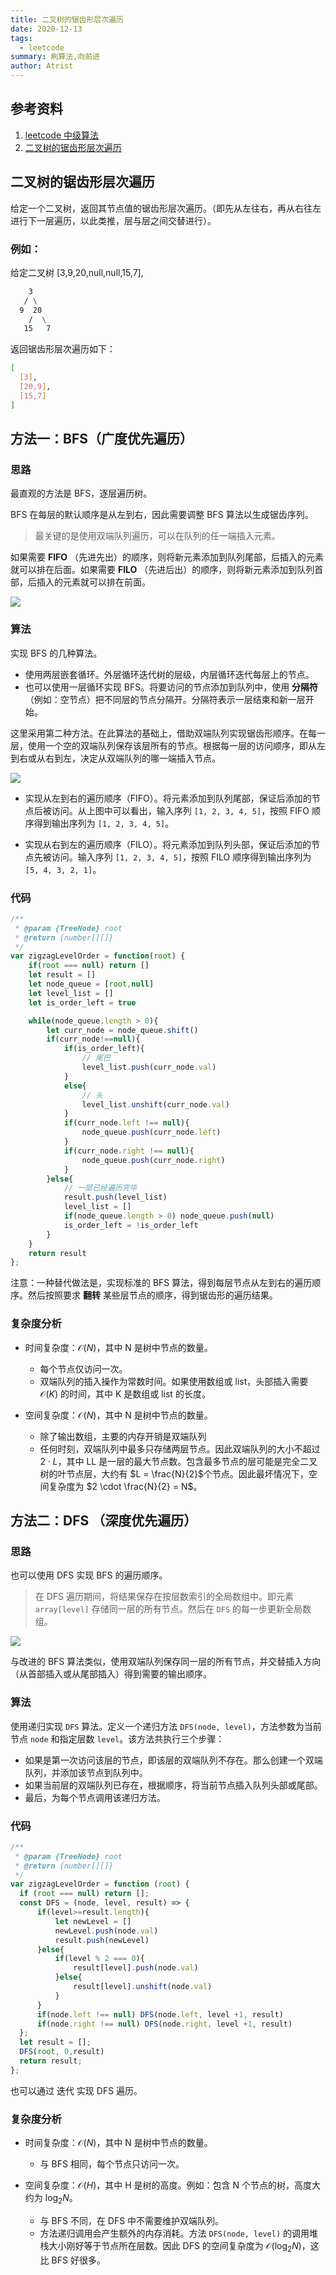 ```yaml
---
title: 二叉树的锯齿形层次遍历
date: 2020-12-13
tags:
  - leetcode
summary: 刷算法,向前进
author: Atrist
---
```


## 参考资料

1. [leetcode 中级算法](https://leetcode-cn.com/leetbook/detail/top-interview-questions-medium/)
2. [二叉树的锯齿形层次遍历](https://leetcode-cn.com/problems/binary-tree-zigzag-level-order-traversal/description/)
## 二叉树的锯齿形层次遍历
给定一个二叉树，返回其节点值的锯齿形层次遍历。（即先从左往右，再从右往左进行下一层遍历，以此类推，层与层之间交替进行）。

### 例如：
给定二叉树 [3,9,20,null,null,15,7],
```bash
    3
   / \
  9  20
    /  \
   15   7
```
返回锯齿形层次遍历如下：
```bash
[
  [3],
  [20,9],
  [15,7]
]
```
## 方法一：BFS（广度优先遍历）
### 思路
最直观的方法是 BFS，逐层遍历树。

BFS 在每层的默认顺序是从左到右，因此需要调整 BFS 算法以生成锯齿序列。

>最关键的是使用双端队列遍历，可以在队列的任一端插入元素。

如果需要 **FIFO** （先进先出）的顺序，则将新元素添加到队列尾部，后插入的元素就可以排在后面。如果需要 **FILO** （先进后出）的顺序，则将新元素添加到队列首部，后插入的元素就可以排在前面。

![](./images/103_BFS.png)

### 算法

实现 BFS 的几种算法。

- 使用两层嵌套循环。外层循环迭代树的层级，内层循环迭代每层上的节点。
- 也可以使用一层循环实现 BFS。将要访问的节点添加到队列中，使用 **分隔符**（例如：空节点）把不同层的节点分隔开。分隔符表示一层结束和新一层开始。

这里采用第二种方法。在此算法的基础上，借助双端队列实现锯齿形顺序。在每一层，使用一个空的双端队列保存该层所有的节点。根据每一层的访问顺序，即从左到右或从右到左，决定从双端队列的哪一端插入节点。

![](./images/103_deque.png)

- 实现从左到右的遍历顺序（FIFO）。将元素添加到队列尾部，保证后添加的节点后被访问。从上图中可以看出，输入序列 `[1, 2, 3, 4, 5]`，按照 FIFO 顺序得到输出序列为 `[1, 2, 3, 4, 5]`。

- 实现从右到左的遍历顺序（FILO）。将元素添加到队列头部，保证后添加的节点先被访问。输入序列 `[1, 2, 3, 4, 5]`，按照 FILO 顺序得到输出序列为 `[5, 4, 3, 2, 1]`。

### 代码
```js
/**
 * @param {TreeNode} root
 * @return {number[][]}
 */
var zigzagLevelOrder = function(root) {
    if(root === null) return []
    let result = []
    let node_queue = [root,null]
    let level_list = []
    let is_order_left = true

    while(node_queue.length > 0){
        let curr_node = node_queue.shift()
        if(curr_node!==null){
            if(is_order_left){
                // 尾巴
                level_list.push(curr_node.val)
            }
            else{
                // 头
                level_list.unshift(curr_node.val)
            }
            if(curr_node.left !== null){
                node_queue.push(curr_node.left)
            }
            if(curr_node.right !== null){
                node_queue.push(curr_node.right)
            }
        }else{
            // 一层已经遍历完毕
            result.push(level_list)
            level_list = []
            if(node_queue.length > 0) node_queue.push(null)
            is_order_left = !is_order_left
        }
    }
    return result
};
```

注意：一种替代做法是，实现标准的 BFS 算法，得到每层节点从左到右的遍历顺序。然后按照要求 **翻转** 某些层节点的顺序，得到锯齿形的遍历结果。

### 复杂度分析

- 时间复杂度：$\mathcal{O}(N)$，其中 N 是树中节点的数量。
  - 每个节点仅访问一次。
  - 双端队列的插入操作为常数时间。如果使用数组或 list，头部插入需要 $\mathcal{O}(K)$ 的时间，其中 K 是数组或 list 的长度。

- 空间复杂度：$\mathcal{O}(N)$，其中 N 是树中节点的数量。
  - 除了输出数组，主要的内存开销是双端队列
  - 任何时刻，双端队列中最多只存储两层节点。因此双端队列的大小不超过 $2 \cdot L$，其中 LL 是一层的最大节点数。包含最多节点的层可能是完全二叉树的叶节点层，大约有 $L = \frac{N}{2}$个节点。因此最坏情况下，空间复杂度为 $2 \cdot \frac{N}{2} = N$。


## 方法二：DFS （深度优先遍历）
### 思路

也可以使用 DFS 实现 BFS 的遍历顺序。

>在 DFS 遍历期间，将结果保存在按层数索引的全局数组中。即元素 `array[level]` 存储同一层的所有节点。然后在 `DFS` 的每一步更新全局数组。

![](./images/103_DFS.png)

与改进的 BFS 算法类似，使用双端队列保存同一层的所有节点，并交替插入方向（从首部插入或从尾部插入）得到需要的输出顺序。

### 算法
使用递归实现 `DFS` 算法。定义一个递归方法 `DFS(node, level)`，方法参数为当前节点 `node` 和指定层数 `level`。该方法共执行三个步骤：

- 如果是第一次访问该层的节点，即该层的双端队列不存在。那么创建一个双端队列，并添加该节点到队列中。
- 如果当前层的双端队列已存在，根据顺序，将当前节点插入队列头部或尾部。
- 最后，为每个节点调用该递归方法。
### 代码
```js
/**
 * @param {TreeNode} root
 * @return {number[][]}
 */
var zigzagLevelOrder = function (root) {
  if (root === null) return [];
  const DFS = (node, level, result) => {
      if(level>=result.length){
          let newLevel = []
          newLevel.push(node.val)
          result.push(newLevel)
      }else{
          if(level % 2 === 0){
              result[level].push(node.val)
          }else{
              result[level].unshift(node.val)
          }
      }
      if(node.left !== null) DFS(node.left, level +1, result)
      if(node.right !== null) DFS(node.right, level +1, result)
  };
  let result = [];
  DFS(root, 0,result)
  return result;
};
```
也可以通过 迭代 实现 DFS 遍历。

### 复杂度分析

- 时间复杂度：$\mathcal{O}(N)$，其中 N 是树中节点的数量。
    - 与 BFS 相同，每个节点只访问一次。
- 空间复杂度：$\mathcal{O}(H)$，其中 H 是树的高度。例如：包含 N 个节点的树，高度大约为 $\log_2{N}$。

  - 与 BFS 不同，在 DFS 中不需要维护双端队列。
  - 方法递归调用会产生额外的内存消耗。方法 `DFS(node, level)` 的调用堆栈大小刚好等于节点所在层数。因此 DFS 的空间复杂度为 $\mathcal{O}(\log_2{N})$，这比 BFS 好很多。

